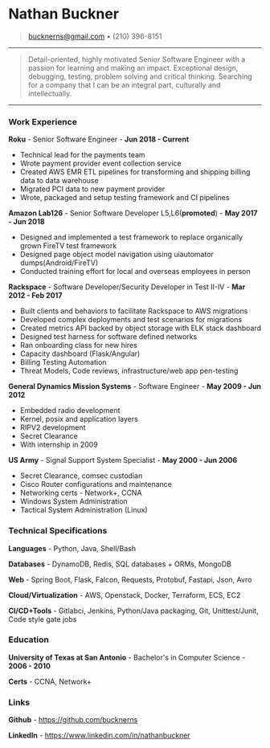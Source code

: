 # Nathan Buckner

> bucknerns@gmail.com • (210) 396-8151

----

>  Detail-oriented, highly motivated Senior Software Engineer with a passion for learning and making an impact.
>  Exceptional design, debugging, testing, problem solving and critical thinking.
>  Searching for a company that I can be an integral part, culturally and intellectually.

----

### Work Experience

**Roku** - Senior Software Engineer - **Jun 2018 - Current**

* Technical lead for the payments team
* Wrote payment provider event collection service
* Created AWS EMR ETL pipelines for transforming and shipping billing data to data warehouse
* Migrated PCI data to new payment provider
* Wrote, packaged and setup testing framework and CI pipelines

**Amazon Lab126** - Senior Software Developer L5,L6(**promoted**) - **May 2017 - Jun 2018**

* Designed and implemented a test framework to replace organically grown FireTV test framework
* Designed page object model navigation using uiautomator dumps(Android/FireTV)
* Conducted training effort for local and overseas employees in person

**Rackspace** - Software Developer/Security Developer in Test II-IV - **Mar 2012 - Feb 2017**

* Built clients and behaviors to facilitate Rackspace to AWS migrations
* Developed complex deployments and test scenarios for migrations
* Created metrics API backed by object storage with ELK stack dashboard
* Designed test harness for software defined networks
* Ran onboarding class for new hires
* Capacity dashboard (Flask/Angular)
* Billing Testing Automation
* Threat Models, Code reviews, infrastructure/web app pen-testing

**General Dynamics Mission Systems** - Software Engineer - **May 2009 - Jun 2012**

* Embedded radio development
* Kernel, posix and application layers
* RIPV2 development
* Secret Clearance
* With internship in 2009

**US Army** - Signal Support System Specialist - **May 2000 - Jun 2006**

* Secret Clearance, comsec custodian
* Cisco Router configurations and maintenance
* Networking certs - Network+, CCNA
* Windows System Administration
* Tactical System Administration (Linux)

### Technical Specifications

**Languages** - Python, Java, Shell/Bash

**Databases** - DynamoDB, Redis, SQL databases + ORMs, MongoDB

**Web** - Spring Boot, Flask, Falcon, Requests, Protobuf, Fastapi, Json, Avro

**Cloud/Virtualization** - AWS, Openstack, Docker, Terraform, ECS, EC2

**CI/CD+Tools** - Gitlabci, Jenkins, Python/Java packaging, Git, Unittest/Junit, Code style gate jobs

### Education

**University of Texas at San Antonio** - Bachelor's in Computer Science - **2006 - 2010**

**Certs** - CCNA, Network+

### Links

**Github** - https://github.com/bucknerns

**LinkedIn** - https://www.linkedin.com/in/nathanbuckner
